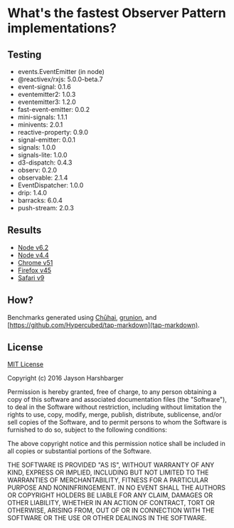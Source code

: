 # What's the fastest Observer Pattern implementations?

## Testing

- events.EventEmitter (in node)
- @reactivex/rxjs: 5.0.0-beta.7
- event-signal: 0.1.6
- eventemitter2: 1.0.3
- eventemitter3: 1.2.0
- fast-event-emitter: 0.0.2
- mini-signals: 1.1.1
- minivents: 2.0.1
- reactive-property: 0.9.0
- signal-emitter: 0.0.1
- signals: 1.0.0
- signals-lite: 1.0.0
- d3-dispatch: 0.4.3
- observ: 0.2.0
- observable: 2.1.4
- EventDispatcher: 1.0.0
- drip: 1.4.0
- barracks: 6.0.4
- push-stream: 2.0.3

## Results

- [Node v6.2](./results/node-v6.2.md)
- [Node v4.4](./results/node-v4.4.md)
- [Chrome v51](./results/chrome-v51.md)
- [Firefox v45](./results/firefox-v46.md)
- [Safari v9](./results/safari-v9.md)

## How?

Benchmarks generated using [Chūhai](https://github.com/Hypercubed/chuhai), [grunion](https://github.com/Hypercubed/grunion), and [https://github.com/Hypercubed/tap-markdown](tap-markdown).

## License

[MIT License](http://en.wikipedia.org/wiki/MIT_License)

Copyright (c) 2016 Jayson Harshbarger

Permission is hereby granted, free of charge, to any person obtaining a copy of this software and associated documentation files (the "Software"), to deal in the Software without restriction, including without limitation the rights to use, copy, modify, merge, publish, distribute, sublicense, and/or sell copies of the Software, and to permit persons to whom the Software is furnished to do so, subject to the following conditions:

The above copyright notice and this permission notice shall be included in all copies or substantial portions of the Software.

THE SOFTWARE IS PROVIDED "AS IS", WITHOUT WARRANTY OF ANY KIND, EXPRESS OR IMPLIED, INCLUDING BUT NOT LIMITED TO THE WARRANTIES OF MERCHANTABILITY, FITNESS FOR A PARTICULAR PURPOSE AND NONINFRINGEMENT. IN NO EVENT SHALL THE AUTHORS OR COPYRIGHT HOLDERS BE LIABLE FOR ANY CLAIM, DAMAGES OR OTHER LIABILITY, WHETHER IN AN ACTION OF CONTRACT, TORT OR OTHERWISE, ARISING FROM, OUT OF OR IN CONNECTION WITH THE SOFTWARE OR THE USE OR OTHER DEALINGS IN THE SOFTWARE.
